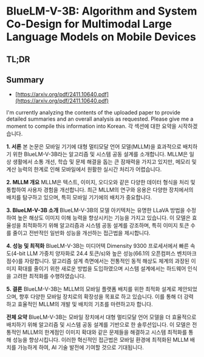 # BlueLM-V-3B: Algorithm and System Co-Design for Multimodal Large Language Models on Mobile Devices
## TL;DR
## Summary
- [https://arxiv.org/pdf/2411.10640.pdf](https://arxiv.org/pdf/2411.10640.pdf)

I'm currently analyzing the contents of the uploaded paper to provide detailed summaries and an overall analysis as requested. Please give me a moment to compile this information into Korean. 각 섹션에 대한 요약을 시작하겠습니다.

**1. 서론**
본 논문은 모바일 기기에 대형 멀티모달 언어 모델(MLLM)을 효과적으로 배치하기 위한 BlueLM-V-3B라는 알고리즘 및 시스템 공동 설계를 소개합니다. MLLM은 일상 생활에서 소통 개선, 학습 및 문제 해결을 돕는 큰 잠재력을 가지고 있지만, 메모리 및 계산 능력의 한계로 인해 모바일에서 원활한 실시간 처리가 어렵습니다.

**2. MLLM 개요**
MLLM은 텍스트, 이미지, 오디오와 같은 다양한 데이터 형식을 처리 및 통합하여 사용자 경험을 개선합니다. 최근 MLLM의 연구와 응용은 다양한 장치에서의 배치를 탐구하고 있으며, 특히 모바일 기기에의 배치가 중요합니다.

**3. BlueLM-V-3B 소개**
BlueLM-V-3B의 모델 아키텍처는 유명한 LLaVA 방법을 수정하여 높은 해상도 이미지 이해 능력을 향상시키는 기능을 가지고 있습니다. 이 모델은 효율성을 최적화하기 위해 알고리즘과 시스템 공동 설계를 강조하며, 특히 이미지 토큰 수를 줄이고 전반적인 일반화 성능을 개선하는 접근법을 제시합니다.

**4. 성능 및 최적화**
BlueLM-V-3B는 미디어텍 Dimensity 9300 프로세서에서 빠른 속도(4-bit LLM 가중치 양자화로 24.4 토큰/s)와 높은 성능(66.1의 오픈컴퍼스 벤치마크 점수)를 자랑합니다. 알고리즘 설계 측면에서는 전통적인 동적 해상도 체계의 과장된 이미지 확대를 줄이기 위한 새로운 방법을 도입하였으며 시스템 설계에서는 하드웨어 인식을 고려한 최적화를 수행하였습니다.

**5. 결론**
BlueLM-V-3B는 MLLM의 모바일 플랫폼 배치를 위한 최적화 설계로 제안되었으며, 향후 다양한 모바일 장치로의 확장성을 목표로 하고 있습니다. 이를 통해 더 강력하고 효율적인 MLLM의 개발 및 배치의 기초를 마련하고자 합니다.

**전체 요약**
BlueLM-V-3B는 모바일 장치에서 대형 멀티모달 언어 모델을 더 효율적으로 배치하기 위해 알고리즘 및 시스템 공동 설계를 기반으로 한 솔루션입니다. 이 모델은 전통적인 MLLM의 한계점인 이미지 확대와 같은 문제들을 해결하고 시스템 최적화를 통해 성능을 향상시킵니다. 이러한 혁신적인 접근법은 모바일 환경에 최적화된 MLLM 배치를 가능하게 하여, AI 기술 발전에 기여할 것으로 기대됩니다.